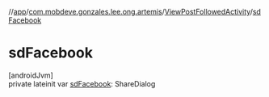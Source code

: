 //[app](../../../index.md)/[com.mobdeve.gonzales.lee.ong.artemis](../index.md)/[ViewPostFollowedActivity](index.md)/[sdFacebook](sd-facebook.md)

# sdFacebook

[androidJvm]\
private lateinit var [sdFacebook](sd-facebook.md): ShareDialog
